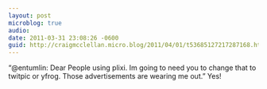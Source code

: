 ```yaml
---
layout: post
microblog: true
audio: 
date: 2011-03-31 23:08:26 -0600
guid: http://craigmcclellan.micro.blog/2011/04/01/t53685127217287168.html
---
```

“@entumlin: Dear People using plixi. Im going to need you to change that to twitpic or yfrog. Those advertisements are wearing me out.” Yes!
